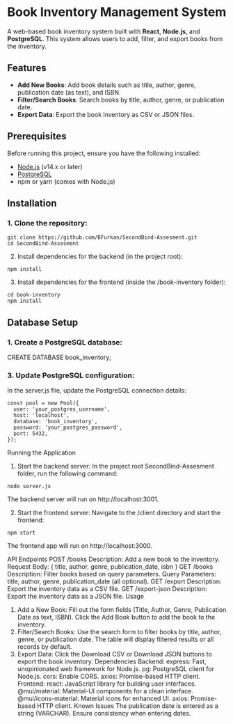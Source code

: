 # Book Inventory Management System

A web-based book inventory system built with **React**, **Node.js**, and **PostgreSQL**. This system allows users to add, filter, and export books from the inventory.

## Features

- **Add New Books**: Add book details such as title, author, genre, publication date (as text), and ISBN.
- **Filter/Search Books**: Search books by title, author, genre, or publication date.
- **Export Data**: Export the book inventory as CSV or JSON files.

## Prerequisites

Before running this project, ensure you have the following installed:

- [Node.js](https://nodejs.org/en/download/) (v14.x or later)
- [PostgreSQL](https://www.postgresql.org/download/)
- npm or yarn (comes with Node.js)

## Installation

### 1. Clone the repository:
```
git clone https://github.com/BFurkan/SecondBind-Assesment.git
cd SecondBind-Assesment
```
2. Install dependencies for the backend (in the project root):
```
npm install
```
3. Install dependencies for the frontend (inside the /book-inventory folder):

```
cd book-inventory
npm install
```

## Database Setup
### 1. Create a PostgreSQL database:

CREATE DATABASE book_inventory;

### 3. Update PostgreSQL configuration:
In the server.js file, update the PostgreSQL connection details:

```
const pool = new Pool({
  user: 'your_postgres_username',
  host: 'localhost',
  database: 'book_inventory',
  password: 'your_postgres_password',
  port: 5432,
});
```

Running the Application
1. Start the backend server:
In the project root SecondBind-Assesment folder, run the following command:
```
node server.js
```
The backend server will run on http://localhost:3001.

2. Start the frontend server:
Navigate to the /client directory and start the frontend:
```
npm start
```
The frontend app will run on http://localhost:3000.

API Endpoints
POST /books
Description: Add a new book to the inventory.
Request Body: { title, author, genre, publication_date, isbn }
GET /books
Description: Filter books based on query parameters.
Query Parameters: title, author, genre, publication_date (all optional).
GET /export
Description: Export the inventory data as a CSV file.
GET /export-json
Description: Export the inventory data as a JSON file.
Usage
1. Add a New Book:
Fill out the form fields (Title, Author, Genre, Publication Date as text, ISBN).
Click the Add Book button to add the book to the inventory.
2. Filter/Search Books:
Use the search form to filter books by title, author, genre, or publication date.
The table will display filtered results or all records by default.
3. Export Data:
Click the Download CSV or Download JSON buttons to export the book inventory.
Dependencies
Backend:
express: Fast, unopinionated web framework for Node.js.
pg: PostgreSQL client for Node.js.
cors: Enable CORS.
axios: Promise-based HTTP client.
Frontend:
react: JavaScript library for building user interfaces.
@mui/material: Material-UI components for a clean interface.
@mui/icons-material: Material icons for enhanced UI.
axios: Promise-based HTTP client.
Known Issues
The publication date is entered as a string (VARCHAR). Ensure consistency when entering dates.
